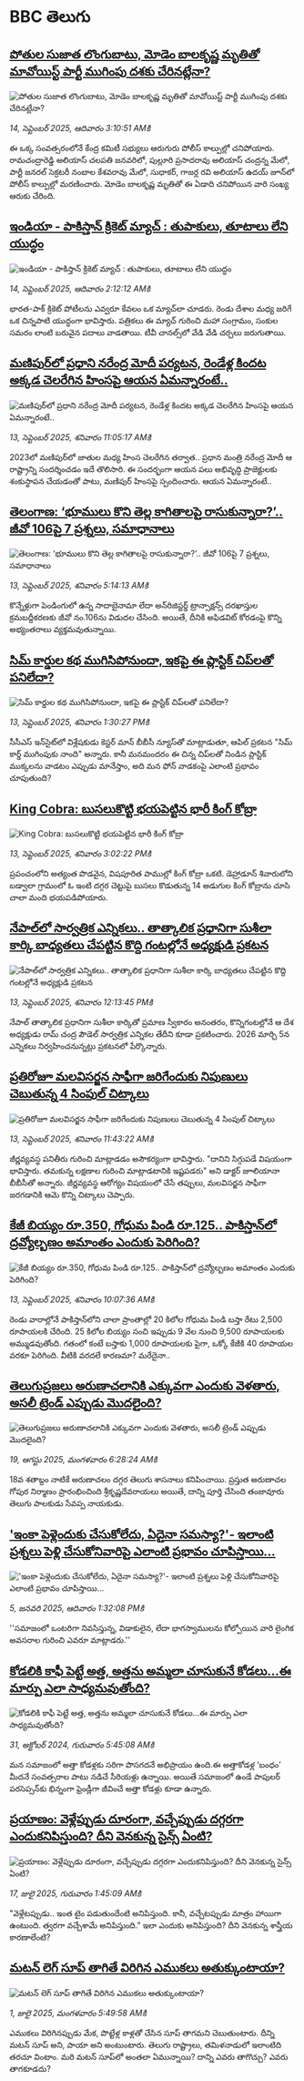 # BBC తెలుగు## [పోతుల సుజాత లొంగుబాటు, మోడెం బాలకృష్ణ  మృతితో మావోయిస్ట్ పార్టీ ముగింపు దశకు చేరినట్లేనా?](https://www.bbc.com/telugu/articles/c1edgnwx5gpo?at_medium=RSS&at_campaign=rss?at_campaign=githubrss)![పోతుల సుజాత లొంగుబాటు, మోడెం బాలకృష్ణ  మృతితో మావోయిస్ట్ పార్టీ ముగింపు దశకు చేరినట్లేనా?](https://ichef.bbci.co.uk/ace/ws/240/cpsprodpb/824d/live/cd33d390-9112-11f0-9cf6-cbf3e73ce2b9.jpg)_14, సెప్టెంబర్ 2025, ఆదివారం 3:10:51 AMకి_ఈ ఒక్క సంవత్సరంలోనే కేంద్ర కమిటీ సభ్యులు ఆరుగురు పోలీస్ కాల్పుల్లో చనిపోయారు.  రామచంద్రారెడ్డి అలియాస్ చలపతి జనవరిలో, పుల్లూరి ప్రసాదరావు అలియాస్ చంద్రన్న మేలో, పార్టీ జనరల్ సెక్రటరీ నంబాల కేశవరావు మేలో, సుధాకర్, గాజర్ల రవి అలియాస్ ఉదయ్‌ జూన్‌లో పోలీస్ కాల్పుల్లో మరణించారు. మోడెం బాలకృష్ణ మృతితో ఈ ఏడాది చనిపోయిన వారి సంఖ్య ఆరుకు చేరింది.## [ఇండియా - పాకిస్తాన్ క్రికెట్ మ్యాచ్ :  తుపాకులు, తూటాలు లేని యుద్ధం](https://www.bbc.com/telugu/articles/cqxz077xvvwo?at_medium=RSS&at_campaign=rss?at_campaign=githubrss)![ఇండియా - పాకిస్తాన్ క్రికెట్ మ్యాచ్ :  తుపాకులు, తూటాలు లేని యుద్ధం](https://ichef.bbci.co.uk/ace/ws/240/cpsprodpb/ce9d/live/340b5790-9074-11f0-8846-9bcb3d85cb2b.jpg)_14, సెప్టెంబర్ 2025, ఆదివారం 2:12:12 AMకి_భారత-పాక్ క్రికెట్ పోటీలను ఎవ్వరూ  కేవలం ఒక మ్యాచ్‌లా చూడరు. రెండు దేశాల మధ్య జరిగే ఒక చిన్నపాటి యుద్ధంగా భావిస్తారు. పత్రికలు ఈ మ్యాచ్ గురించి మహా సంగ్రామం, సంకుల సమరం లాంటి బరువైన పదాలు వాడతాయి. టీవీ చానల్స్‌లో వేడి వేడి చర్చలు జరుగుతాయి.## [మణిపుర్‌లో ప్రధాని నరేంద్ర మోదీ పర్యటన, రెండేళ్ల కిందట అక్కడ చెలరేగిన హింసపై ఆయన ఏమన్నారంటే..](https://www.bbc.com/telugu/articles/c5yg0me1k74o?at_medium=RSS&at_campaign=rss?at_campaign=githubrss)![మణిపుర్‌లో ప్రధాని నరేంద్ర మోదీ పర్యటన, రెండేళ్ల కిందట అక్కడ చెలరేగిన హింసపై ఆయన ఏమన్నారంటే..](https://ichef.bbci.co.uk/ace/ws/240/cpsprodpb/2fbd/live/03f957f0-9088-11f0-b391-6936825093bd.jpg)_13, సెప్టెంబర్ 2025, శనివారం 11:05:17 AMకి_2023లో మణిపుర్‌లో జాతుల మధ్య హింస చెలరేగిన తర్వాత.. ప్రధాన మంత్రి నరేంద్ర మోదీ ఆ రాష్ట్రాన్ని సందర్శించడం ఇదే తొలిసారి. ఈ సందర్భంగా ఆయన పలు అభివృద్ధి ప్రాజెక్టులకు శంకుస్థాపన చేయడంతో పాటు, మణిపుర్ హింసపై స్పందించారు. ఆయన ఏమన్నారంటే..## [తెలంగాణ: ‘భూములు కొని తెల్ల కాగితాలపై రాసుకున్నారా?’..  జీవో 106పై 7 ప్రశ్నలు, సమాధానాలు](https://www.bbc.com/telugu/articles/ckg212v1q9jo?at_medium=RSS&at_campaign=rss?at_campaign=githubrss)![తెలంగాణ: ‘భూములు కొని తెల్ల కాగితాలపై రాసుకున్నారా?’..  జీవో 106పై 7 ప్రశ్నలు, సమాధానాలు](https://ichef.bbci.co.uk/ace/ws/240/cpsprodpb/767d/live/94f91aa0-8ff8-11f0-84c8-99de564f0440.jpg)_13, సెప్టెంబర్ 2025, శనివారం 5:14:13 AMకి_కొన్నేళ్లుగా పెండింగులో ఉన్న సాదాబైనామా లేదా అన్‌రిజిస్టర్డ్ ట్రాన్సాక్షన్స్ దరఖాస్తుల క్రమబద్దీకరణకు జీవో నం.106ను విడుదల చేసింది. అయితే, దీనికి అఫిడవిట్ కోరడంపై కొన్ని అభ్యంతరాలు వ్యక్తమవుతున్నాయి.## [సిమ్ కార్డుల కథ ముగిసిపోనుందా, ఇకపై ఈ ప్లాస్టిక్ చిప్‌లతో పనిలేదా?](https://www.bbc.com/telugu/articles/cz9jnzydedqo?at_medium=RSS&at_campaign=rss?at_campaign=githubrss)![సిమ్ కార్డుల కథ ముగిసిపోనుందా, ఇకపై ఈ ప్లాస్టిక్ చిప్‌లతో పనిలేదా?](https://ichef.bbci.co.uk/ace/ws/240/cpsprodpb/0fc8/live/7088cd80-9081-11f0-b391-6936825093bd.jpg)_13, సెప్టెంబర్ 2025, శనివారం 1:30:27 PMకి_సీసీఎస్ ఇన్‌సైట్‌లో విశ్లేషకుడు కెస్టర్ మాన్ బీబీసీ న్యూస్‌తో మాట్లాడుతూ, ఆపిల్ ప్రకటన "సిమ్ కార్డ్ ముగింపుకు నాంది"  అన్నారు. కానీ మనమందరం ఈ చిన్న చిప్‌లతో నిండిన ప్లాస్టిక్ ముక్కలను వాడటం ఎప్పుడు మానేస్తాం, అది మన ఫోన్ వాడకంపై ఎలాంటి ప్రభావం చూపుతుంది?## [King Cobra: బుసలుకొట్టి భయపెట్టిన భారీ కింగ్ కోబ్రా](https://www.bbc.com/telugu/articles/c708w0178neo?at_medium=RSS&at_campaign=rss?at_campaign=githubrss)![King Cobra: బుసలుకొట్టి భయపెట్టిన భారీ కింగ్ కోబ్రా](https://ichef.bbci.co.uk/ace/ws/240/cpsprodpb/4a94/live/d2850730-90b1-11f0-9cf6-cbf3e73ce2b9.jpg)_13, సెప్టెంబర్ 2025, శనివారం 3:02:22 PMకి_ప్రపంచంలోని అత్యంత పొడవైన, విషపూరిత పాముల్లో కింగ్ కోబ్రా ఒకటి.  డెహ్రాడూన్‌ శివారులోని బడ్వాలా గ్రామంలో ఓ ఇంటి దగ్గర చెట్టుపై బుసలు కొడుతున్న 14 అడుగుల కింగ్ కోబ్రాను చూసి చాలా మంది భయపడిపోయారు.## [నేపాల్‌లో సార్వత్రిక ఎన్నికలు.. తాత్కాలిక ప్రధానిగా సుశీలా కార్కి బాధ్యతలు చేపట్టిన కొద్ది గంటల్లోనే అధ్యక్షుడి ప్రకటన](https://www.bbc.com/telugu/articles/cp8wk1np2g1o?at_medium=RSS&at_campaign=rss?at_campaign=githubrss)![నేపాల్‌లో సార్వత్రిక ఎన్నికలు.. తాత్కాలిక ప్రధానిగా సుశీలా కార్కి బాధ్యతలు చేపట్టిన కొద్ది గంటల్లోనే అధ్యక్షుడి ప్రకటన](https://ichef.bbci.co.uk/ace/ws/240/cpsprodpb/8375/live/48fbe250-8ff2-11f0-8332-751a4708aae2.png)_13, సెప్టెంబర్ 2025, శనివారం 12:13:45 PMకి_నేపాల్ తాత్కాలిక ప్రధానిగా సుశీలా కార్కితో ప్రమాణ స్వీకారం అనంతరం, కొన్నిగంటల్లోనే ఆ దేశ అధ్యక్షుడు రామ్ చంద్ర పౌడెల్ సార్వత్రిక ఎన్నికల తేదీని కూడా ప్రకటించారు. 2026 మార్చి 5న ఎన్నికలు నిర్వహించనున్నట్లు ప్రకటనలో పేర్కొన్నారు.## [ప్రతిరోజూ మలవిసర్జన సాఫీగా జరిగేందుకు నిపుణులు చెబుతున్న 4 సింపుల్ చిట్కాలు](https://www.bbc.com/telugu/articles/c3vzwpgg0rvo?at_medium=RSS&at_campaign=rss?at_campaign=githubrss)![ప్రతిరోజూ మలవిసర్జన సాఫీగా జరిగేందుకు నిపుణులు చెబుతున్న 4 సింపుల్ చిట్కాలు](https://ichef.bbci.co.uk/ace/ws/240/cpsprodpb/ff08/live/cac5a510-9096-11f0-9501-e11accb9a258.jpg)_13, సెప్టెంబర్ 2025, శనివారం 11:43:22 AMకి_జీర్ణవ్యవస్థ పనితీరు గురించి మాట్లాడడం అసౌకర్యంగా భావిస్తారు. "దానిని సిగ్గుపడే విషయంగా భావిస్తారు. తమకున్న లక్షణాల గురించి మాట్లాడటానికి ఇష్టపడరు" అని డాక్టర్ జూలియానా బీబీసీతో అన్నారు. జీర్ణవ్యవస్థ ఆరోగ్యం విషయంలో చేసే తప్పులు, మలవిసర్జన సాఫీగా జరగడానికి ఆమె కొన్ని చిట్కాలు చెప్పారు.## [కేజీ బియ్యం రూ.350, గోధుమ పిండి రూ.125.. పాకిస్తాన్‌లో ద్రవ్యోల్బణం అమాంతం ఎందుకు పెరిగింది?](https://www.bbc.com/telugu/articles/c0lk1yjp4wwo?at_medium=RSS&at_campaign=rss?at_campaign=githubrss)![కేజీ బియ్యం రూ.350, గోధుమ పిండి రూ.125.. పాకిస్తాన్‌లో ద్రవ్యోల్బణం అమాంతం ఎందుకు పెరిగింది?](https://ichef.bbci.co.uk/ace/ws/240/cpsprodpb/c30a/live/b4e96ac0-9068-11f0-8b1a-d1f9768b2661.jpg)_13, సెప్టెంబర్ 2025, శనివారం 10:07:36 AMకి_రెండు వారాల్లోనే పాకిస్తాన్‌లోని చాలా ప్రాంతాల్లో 20 కిలోల గోధుమ పిండి బస్తా రేటు 2,500 రూపాయలకి చేరింది. 25 కిలోల బియ్యం సంచి ఇప్పుడు 9 వేల నుంచి 9,500 రూపాయలకు అమ్ముడవుతోంది. గతంలో కంటే బస్తాకు 1,000 రూపాయలకు పైగా, ఒక్కో కేజీకి 40 రూపాయల వరకూ పెరిగింది. వీటికి వరదలే కారణమా? మరేదైనా..## [తెలుగుప్రజలు అరుణాచలానికి ఎక్కువగా ఎందుకు వెళతారు, అసలీ ట్రెండ్ ఎప్పుడు మొదలైంది? ](https://www.bbc.com/telugu/articles/c8jp32zrzxpo?at_medium=RSS&at_campaign=rss?at_campaign=githubrss)![తెలుగుప్రజలు అరుణాచలానికి ఎక్కువగా ఎందుకు వెళతారు, అసలీ ట్రెండ్ ఎప్పుడు మొదలైంది? ](https://ichef.bbci.co.uk/ace/ws/240/cpsprodpb/cf2d/live/01932bf0-7d85-11f0-98a0-956f61945264.jpg)_19, ఆగస్టు 2025, మంగళవారం 6:28:24 AMకి_18వ శతాబ్దం నాటికే అరుణాచలం దగ్గర తెలుగు శాసనాలు కనిపించాయి. ప్రస్తుత అరుణాచల గోపుర నిర్మాణం ప్రారంభించింది శ్రీకృష్ణదేవరాయలు అయితే, దాన్ని పూర్తి చేసింది తంజావూరు తెలుగు పాలకుడు సేవప్ప నాయకుడు.## ['ఇంకా పెళ్లెందుకు చేసుకోలేదు, ఏదైనా సమస్యా?'- ఇలాంటి ప్రశ్నలు పెళ్లి చేసుకోనివారిపై ఎలాంటి ప్రభావం చూపిస్తాయి... ](https://www.bbc.com/telugu/articles/cgq1w3lz7yyo?at_medium=RSS&at_campaign=rss?at_campaign=githubrss)!['ఇంకా పెళ్లెందుకు చేసుకోలేదు, ఏదైనా సమస్యా?'- ఇలాంటి ప్రశ్నలు పెళ్లి చేసుకోనివారిపై ఎలాంటి ప్రభావం చూపిస్తాయి... ](https://ichef.bbci.co.uk/ace/ws/240/cpsprodpb/f6de/live/72c94a60-cb3e-11ef-87df-d575b9a434a4.jpg)_5, జనవరి 2025, ఆదివారం 1:32:08 PMకి_''సమాజంలో ఒంటరిగా నివసిస్తున్న, విడాకులైన, లేదా భాగస్వాములను కోల్పోయిన వారి లైంగిక అవసరాల గురించి ఎవరూ మాట్లాడరు.''## [కోడలికి కాఫీ పెట్టే అత్త, అత్తను అమ్మలా చూసుకునే కోడలు...ఈ మార్పు ఎలా సాధ్యమవుతోంది?](https://www.bbc.com/telugu/articles/c1l41zl8el2o?at_medium=RSS&at_campaign=rss?at_campaign=githubrss)![కోడలికి కాఫీ పెట్టే అత్త, అత్తను అమ్మలా చూసుకునే కోడలు...ఈ మార్పు ఎలా సాధ్యమవుతోంది?](https://ichef.bbci.co.uk/ace/ws/240/cpsprodpb/2b61/live/9176a6d0-8b0e-11ef-a81b-b1eda9741da3.jpg)_31, అక్టోబర్ 2024, గురువారం 5:45:08 AMకి_మన సమాజంలో అత్తా కోడళ్లకు సరిగా పొసగదనే అభిప్రాయం ఉంది.ఈ అత్తాకోడళ్ల ‘బంధం’ మీదనే సంవత్సరాల పాటు నడిచే సీరియళ్లు ఉన్నాయి. అయితే సమాజంలో ఉండే పాపులర్ పరసెప్సన్‌కు భిన్నంగా ఫ్రెండ్లీగా జీవించే అత్తా కోడళ్లు కూడా ఉన్నారు.## [ప్రయాణం: వెళ్లేప్పుడు దూరంగా, వచ్చేప్పుడు దగ్గరగా ఎందుకనిపిస్తుంది? దీని వెనకున్న సైన్స్ ఏంటి?](https://www.bbc.com/telugu/articles/c0l4y727n1jo?at_medium=RSS&at_campaign=rss?at_campaign=githubrss)![ప్రయాణం: వెళ్లేప్పుడు దూరంగా, వచ్చేప్పుడు దగ్గరగా ఎందుకనిపిస్తుంది? దీని వెనకున్న సైన్స్ ఏంటి?](https://ichef.bbci.co.uk/ace/ws/240/cpsprodpb/054c/live/6957c010-62b0-11f0-8e78-11023c48a856.png)_17, జులై 2025, గురువారం 1:45:09 AMకి_"వెళ్లేటప్పుడు.. ఇంత టైం పడుతుందేంటి అనిపిస్తుంది. కానీ, వచ్చేటప్పుడు మాత్రం హాయిగా ఉంటుంది. త్వరగా వచ్చేశామే అనిపిస్తుంది." ఇలా ఎందుకు అనిపిస్తుంది? దీని వెనకున్న శాస్త్రీయ కారణాలేంటి?## [మటన్ లెగ్ సూప్ తాగితే విరిగిన ఎముకలు అతుక్కుంటాయా?](https://www.bbc.com/telugu/articles/c0l4g92j8kzo?at_medium=RSS&at_campaign=rss?at_campaign=githubrss)![మటన్ లెగ్ సూప్ తాగితే విరిగిన ఎముకలు అతుక్కుంటాయా?](https://ichef.bbci.co.uk/ace/ws/240/cpsprodpb/b31e/live/cce532c0-6d41-11f0-9462-bb509dc78127.jpg)_1, జులై 2025, మంగళవారం 5:49:58 AMకి_ఎముకలు విరిగినప్పుడు మేక, పొట్టేళ్ల కాళ్లతో చేసిన సూప్ తాగమని చెబుతుంటారు. దీన్ని మటన్ సూప్ అని, పాయా అని అంటుంటారు. తెలుగు రాష్ట్రాలు, తమిళనాడులో ఇలాంటిది తరచూ వింటాం. మరి మటన్ సూప్‌లో అంతలా ఏమున్నాయి? దాన్ని ఎవరు తాగొచ్చు? ఎవరు తాగకూడదు?